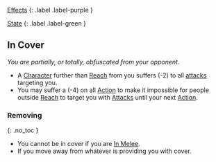 
[Effects](Game/Core/Effects)
{: .label .label-purple }

[State](Game/Core/Effects#State)
{: .label .label-green }

## In Cover
*You are partially, or totally, obfuscated from your opponent.*
* A [Character](Terminology#Character) further than [Reach](Movement#Reach) from you suffers (-2) to all [attacks](Terminology#Attack) targeting you.
* You may suffer a (-4) on all [Action](Terminology#Action) to make it impossible for people outside [Reach](Movement#Reach) to target you with [Attacks](Attacks) until your next [Action](Game/Core/Terminology#Action).

### Removing
{: .no_toc }
* You cannot be in cover if you are [In Melee](#In%20Melee).
* If you move away from whatever is providing you with cover.